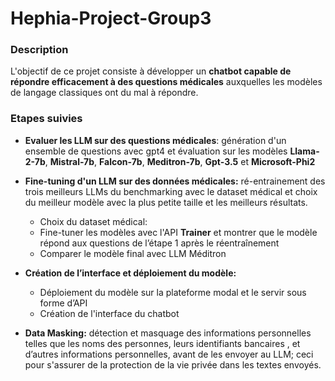 
# Hephia-Project-Group3
### Description


L'objectif de ce projet consiste à développer un **chatbot capable de répondre efficacement à des questions médicales** auxquelles les modèles de langage classiques ont du mal à répondre.

### Etapes suivies

- **Evaluer les LLM sur des questions médicales**:
    génération d'un ensemble de questions avec gpt4 et évaluation sur les modèles **Llama-2-7b**, **Mistral-7b**, **Falcon-7b**, **Meditron-7b**, **Gpt-3.5** et **Microsoft-Phi2**

- **Fine-tuning d'un LLM sur des données médicales:**
    ré-entrainement des trois meilleurs LLMs du benchmarking avec le dataset médical et choix du meilleur modèle avec la plus petite taille et les meilleurs résultats.

    - Choix du dataset médical:
    - Fine-tuner les modèles avec l'API **Trainer** et montrer que le modèle répond aux questions de l’étape 1 après le réentraînement
    - Comparer le modèle final avec LLM Méditron

- **Création de l’interface et déploiement du modèle:** 
    - Déploiement du modèle sur la plateforme modal et le servir sous forme d’API
    - Création de l'interface du chatbot 

- **Data Masking:** 
    détection et masquage des informations personnelles telles que les noms des personnes, leurs identifiants bancaires , et d’autres informations personnelles, avant de les envoyer au LLM; ceci pour s'assurer de la protection de la vie privée dans les textes envoyés.
